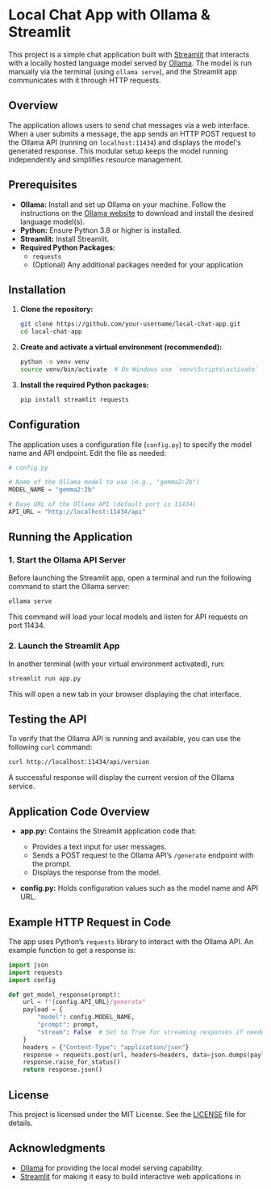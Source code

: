 # Local Chat App with Ollama & Streamlit

This project is a simple chat application built with [Streamlit](https://streamlit.io/) that interacts with a locally hosted language model served by [Ollama](https://ollama.com/). The model is run manually via the terminal (using `ollama serve`), and the Streamlit app communicates with it through HTTP requests.

## Overview

The application allows users to send chat messages via a web interface. When a user submits a message, the app sends an HTTP POST request to the Ollama API (running on `localhost:11434`) and displays the model's generated response. This modular setup keeps the model running independently and simplifies resource management.

## Prerequisites

- **Ollama:** Install and set up Ollama on your machine. Follow the instructions on the [Ollama website](https://ollama.com/) to download and install the desired language model(s).
- **Python:** Ensure Python 3.8 or higher is installed.
- **Streamlit:** Install Streamlit.
- **Required Python Packages:**  
  - `requests`  
  - (Optional) Any additional packages needed for your application

## Installation

1. **Clone the repository:**

   ```bash
   git clone https://github.com/your-username/local-chat-app.git
   cd local-chat-app
   ```

2. **Create and activate a virtual environment (recommended):**

   ```bash
   python -m venv venv
   source venv/bin/activate  # On Windows use `venv\Scripts\activate`
   ```

3. **Install the required Python packages:**

   ```bash
   pip install streamlit requests
   ```

## Configuration

The application uses a configuration file (`config.py`) to specify the model name and API endpoint. Edit the file as needed:

```python
# config.py

# Name of the Ollama model to use (e.g., "gemma2:2b")
MODEL_NAME = "gemma2:2b"

# Base URL of the Ollama API (default port is 11434)
API_URL = "http://localhost:11434/api"
```

## Running the Application

### 1. Start the Ollama API Server

Before launching the Streamlit app, open a terminal and run the following command to start the Ollama server:

```bash
ollama serve
```

This command will load your local models and listen for API requests on port 11434.

### 2. Launch the Streamlit App

In another terminal (with your virtual environment activated), run:

```bash
streamlit run app.py
```

This will open a new tab in your browser displaying the chat interface.

## Testing the API

To verify that the Ollama API is running and available, you can use the following `curl` command:

```bash
curl http://localhost:11434/api/version
```

A successful response will display the current version of the Ollama service.

## Application Code Overview

- **app.py:** Contains the Streamlit application code that:
  - Provides a text input for user messages.
  - Sends a POST request to the Ollama API’s `/generate` endpoint with the prompt.
  - Displays the response from the model.
  
- **config.py:** Holds configuration values such as the model name and API URL.

## Example HTTP Request in Code

The app uses Python’s `requests` library to interact with the Ollama API. An example function to get a response is:

```python
import json
import requests
import config

def get_model_response(prompt):
    url = f"{config.API_URL}/generate"
    payload = {
        "model": config.MODEL_NAME,
        "prompt": prompt,
        "stream": False  # Set to True for streaming responses if needed
    }
    headers = {"Content-Type": "application/json"}
    response = requests.post(url, headers=headers, data=json.dumps(payload))
    response.raise_for_status()
    return response.json()
```

## License

This project is licensed under the MIT License. See the [LICENSE](LICENSE) file for details.

## Acknowledgments

- [Ollama](https://ollama.com/) for providing the local model serving capability.
- [Streamlit](https://streamlit.io/) for making it easy to build interactive web applications in 